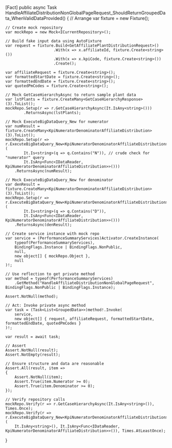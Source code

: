 [Fact]
public async Task HandleAffiliateDistributionNonGlobalPageRequest_ShouldReturnGroupedData_WhenValidDataProvided()
{
    // Arrange
    var fixture = new Fixture();

    // Create mock repository
    var mockRepo = new Mock<ICurrentRepository>();

    // Build fake input data using AutoFixture
    var request = fixture.Build<GetAffiliatePlantDistributionRequest>()
                         .With(x => x.affiliateId, fixture.Create<string>())
                         .With(x => x.kpiCode, fixture.Create<string>())
                         .Create();

    var affiliateRequest = fixture.Create<string>();
    var formattedStartDate = fixture.Create<string>();
    var formattedEndDate = fixture.Create<string>();
    var quotedPmCodes = fixture.Create<string>();

    // Mock GetCaseHierarchyAsync to return sample plant data
    var lstPlants = fixture.CreateMany<GetCaseHierarchyResponse>(3).ToList();
    mockRepo.Setup(r => r.GetCaseHierarchyAsync(It.IsAny<string>()))
            .ReturnsAsync(lstPlants);

    // Mock ExecuteBigDataQuery_New for numerator
    var numResult = fixture.CreateMany<KpiNumeratorDenominatorAffiliateDistribution>(3).ToList();
    mockRepo.Setup(r => r.ExecuteBigDataQuery_New<KpiNumeratorDenominatorAffiliateDistribution>(
            It.Is<string>(q => q.Contains("N")), // crude check for "numerator" query
            It.IsAny<Func<IDataReader, KpiNumeratorDenominatorAffiliateDistribution>>()))
        .ReturnsAsync(numResult);

    // Mock ExecuteBigDataQuery_New for denominator
    var denResult = fixture.CreateMany<KpiNumeratorDenominatorAffiliateDistribution>(3).ToList();
    mockRepo.Setup(r => r.ExecuteBigDataQuery_New<KpiNumeratorDenominatorAffiliateDistribution>(
            It.Is<string>(q => q.Contains("D")),
            It.IsAny<Func<IDataReader, KpiNumeratorDenominatorAffiliateDistribution>>()))
        .ReturnsAsync(denResult);

    // Create service instance with mock repo
    var service = (PerformanceSummaryServices)Activator.CreateInstance(
        typeof(PerformanceSummaryServices),
        BindingFlags.Instance | BindingFlags.NonPublic,
        null,
        new object[] { mockRepo.Object },
        null
    )!;

    // Use reflection to get private method
    var method = typeof(PerformanceSummaryServices)
        .GetMethod("HandleAffiliateDistributionNonGlobalPageRequest", BindingFlags.NonPublic | BindingFlags.Instance);

    Assert.NotNull(method);

    // Act: Invoke private async method
    var task = (Task<List<GroupedData>>)method!.Invoke(
        service,
        new object[] { request, affiliateRequest, formattedStartDate, formattedEndDate, quotedPmCodes }
    )!;

    var result = await task;

    // Assert
    Assert.NotNull(result);
    Assert.NotEmpty(result);

    // Ensure structure and data are reasonable
    Assert.All(result, item =>
    {
        Assert.NotNull(item);
        Assert.True(item.Numerator >= 0);
        Assert.True(item.Denominator >= 0);
    });

    // Verify repository calls
    mockRepo.Verify(r => r.GetCaseHierarchyAsync(It.IsAny<string>()), Times.Once);
    mockRepo.Verify(r => r.ExecuteBigDataQuery_New<KpiNumeratorDenominatorAffiliateDistribution>(
        It.IsAny<string>(), It.IsAny<Func<IDataReader, KpiNumeratorDenominatorAffiliateDistribution>>()), Times.AtLeastOnce);
}
